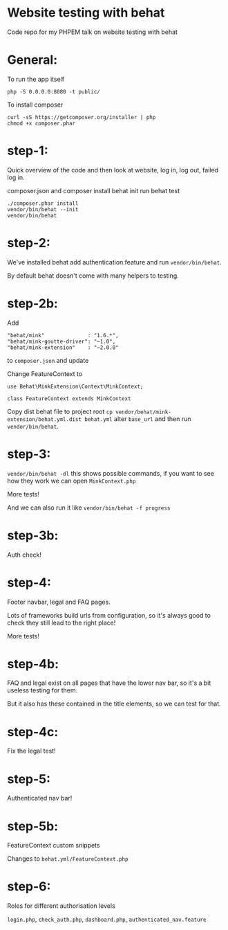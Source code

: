 Website testing with behat
==========================

Code repo for my PHPEM talk on website testing with behat

General:
======
To run the app itself

```
php -S 0.0.0.0:8080 -t public/
```

To install composer

```
curl -sS https://getcomposer.org/installer | php
chmod +x composer.phar
```

step-1:
======
Quick overview of the code and then look at website, log in, log out, failed log in.

composer.json and composer install
behat init
run behat test


```
./composer.phar install
vendor/bin/behat --init
vendor/bin/behat
```

step-2:
======
We've installed behat add authentication.feature and run `vendor/bin/behat`.

By default behat doesn't come with many helpers to testing.

step-2b:
======
Add

```
"behat/mink"              : "1.6.*",
"behat/mink-goutte-driver": "~1.0",
"behat/mink-extension"    : "~2.0.0"
```
to `composer.json` and update

Change FeatureContext to

```
use Behat\MinkExtension\Context\MinkContext;

class FeatureContext extends MinkContext
```

Copy dist behat file to project root `cp vendor/behat/mink-extension/behat.yml.dist behat.yml` alter `base_url` and then run `vendor/bin/behat`.


step-3:
======
`vendor/bin/behat -dl` this shows possible commands, if you want to see how they work we can open `MinkContext.php`

More tests!

And we can also run it like `vendor/bin/behat -f progress`


step-3b:
======
Auth check!


step-4:
======
Footer navbar, legal and FAQ pages.

Lots of frameworks build urls from configuration, so it's always good to check they still lead to the right place!

More tests!


step-4b:
======
FAQ and legal exist on all pages that have the lower nav bar, so it's a bit useless testing for them.

But it also has these contained in the title elements, so we can test for that.

step-4c:
======
Fix the legal test!

step-5:
======
Authenticated nav bar!

step-5b:
======
FeatureContext custom snippets

Changes to `behat.yml/FeatureContext.php`

step-6:
======
Roles for different authorisation levels

`login.php`, `check_auth.php`, `dashboard.php`, `authenticated_nav.feature`

